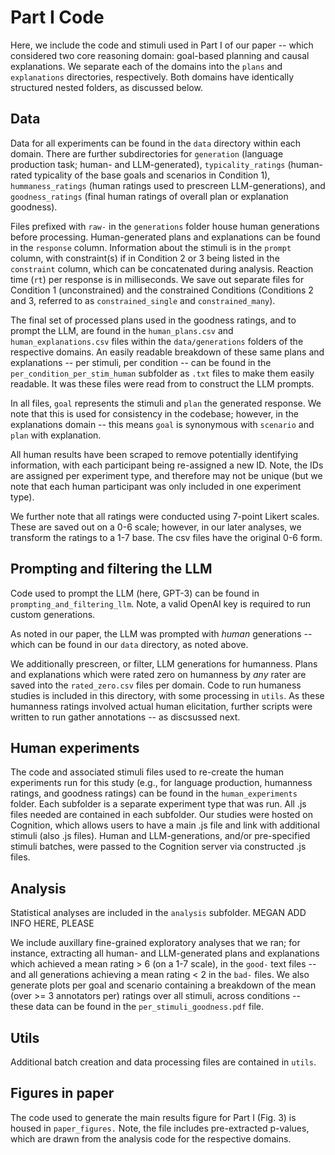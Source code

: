 # Part I Code 

Here, we include the code and stimuli used in Part I of our paper -- which considered two core reasoning domain: goal-based planning and causal explanations. We separate each of the domains into the `plans` and `explanations` directories, respectively. Both domains have identically structured nested folders, as discussed below. 

## Data 

Data for all experiments can be found in the `data` directory within each domain. There are further subdirectories for `generation` (language production task; human- and LLM-generated), `typicality_ratings` (human-rated typicality of the base goals and scenarios in Condition 1), `hummaness_ratings` (human ratings used to prescreen LLM-generations), and `goodness_ratings` (final human ratings of overall plan or explanation goodness). 

Files prefixed with `raw-` in the `generations` folder house human generations before processing. Human-generated plans and explanations can be found in the `response` column. Information about the stimuli is in the `prompt` column, with constraint(s) if in Condition 2 or 3 being listed in the `constraint` column, which can be concatenated during analysis. Reaction time (`rt`) per response is in milliseconds. We save out separate files for Condition 1 (unconstrained) and the constrained Conditions (Conditions 2 and 3, referred to as `constrained_single` and `constrained_many`). 

The final set of processed plans used in the goodness ratings, and to prompt the LLM, are found in the `human_plans.csv` and `human_explanations.csv` files within the `data/generations` folders of the respective domains. An easily readable breakdown of these same plans and explanations -- per stimuli, per condition -- can be found in the `per_condition_per_stim_human` subfolder as `.txt` files to make them easily readable. It was these files were read from to construct the LLM prompts.

In all files, `goal` represents the stimuli and `plan` the generated response. We note that this is used for consistency in the codebase; however, in the explanations domain -- this means `goal` is synonymous with `scenario` and `plan` with explanation. 

All human results have been scraped to remove potentially identifying information, with each participant being re-assigned a new ID. Note, the IDs are assigned per experiment type, and therefore may not be unique (but we note that each human participant was only included in one experiment type). 

We further note that all ratings were conducted using 7-point Likert scales. These are saved out on a 0-6 scale; however, in our later analyses, we transform the ratings to a 1-7 base. The csv files have the original 0-6 form. 

## Prompting and filtering the LLM

Code used to prompt the LLM (here, GPT-3) can be found in `prompting_and_filtering_llm`. Note, a valid OpenAI key is required to run custom generations.

As noted in our paper, the LLM was prompted with *human* generations -- which can be found in our `data` directory, as noted above. 

We additionally prescreen, or filter, LLM generations for humanness. Plans and explanations which were rated zero on humanness by *any* rater are saved into the `rated_zero.csv` files per domain. Code to run humaness studies is included in this directory, with some processing in `utils`. As these humanness ratings involved actual human elicitation, further scripts were written to run gather annotations -- as discsussed next.

## Human experiments

The code and associated stimuli files used to re-create the human experiments run for this study (e.g., for language production, humanness ratings, and goodness ratings) can be found in the `human_experiments` folder. Each subfolder is a separate experiment type that was run. All .js files needed are contained in each subfolder. Our studies were hosted on Cognition, which allows users to have a main .js file and link with additional stimuli (also .js files). Human and LLM-generations, and/or pre-specified stimuli batches, were passed to the Cognition server via constructed .js files. 

## Analysis

Statistical analyses are included in the `analysis` subfolder. MEGAN ADD INFO HERE, PLEASE 

We include auxillary fine-grained exploratory analyses that we ran; for instance, extracting all human- and LLM-generated plans and explanations which achieved a mean rating > 6 (on a 1-7 scale), in the `good-` text files -- and all generations achieving a mean rating < 2 in the `bad-` files. We also generate plots per goal and scenario containing a breakdown of the mean (over >= 3 annotators per) ratings over all stimuli, across conditions -- these data can be found in the `per_stimuli_goodness.pdf` file. 

## Utils

Additional batch creation and data processing files are contained in `utils`. 

## Figures in paper

The code used to generate the main results figure for Part I (Fig. 3) is housed in `paper_figures.` Note, the file includes pre-extracted p-values, which are drawn from the analysis code for the respective domains. 

